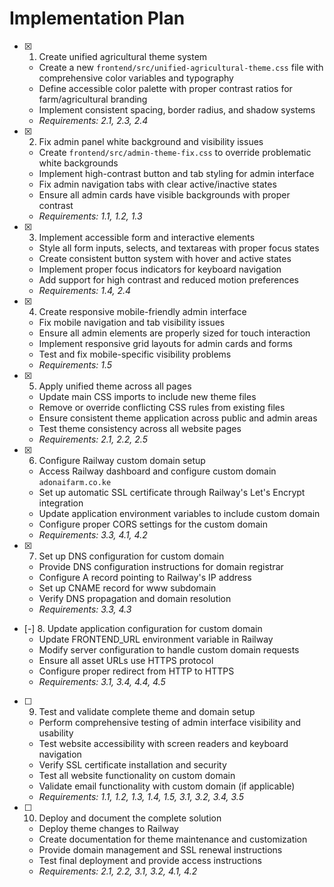# Implementation Plan

- [x] 1. Create unified agricultural theme system
  - Create a new `frontend/src/unified-agricultural-theme.css` file with comprehensive color variables and typography
  - Define accessible color palette with proper contrast ratios for farm/agricultural branding
  - Implement consistent spacing, border radius, and shadow systems
  - _Requirements: 2.1, 2.3, 2.4_

- [x] 2. Fix admin panel white background and visibility issues
  - Create `frontend/src/admin-theme-fix.css` to override problematic white backgrounds
  - Implement high-contrast button and tab styling for admin interface
  - Fix admin navigation tabs with clear active/inactive states
  - Ensure all admin cards have visible backgrounds with proper contrast
  - _Requirements: 1.1, 1.2, 1.3_

- [x] 3. Implement accessible form and interactive elements
  - Style all form inputs, selects, and textareas with proper focus states
  - Create consistent button system with hover and active states
  - Implement proper focus indicators for keyboard navigation
  - Add support for high contrast and reduced motion preferences
  - _Requirements: 1.4, 2.4_

- [x] 4. Create responsive mobile-friendly admin interface
  - Fix mobile navigation and tab visibility issues
  - Ensure all admin elements are properly sized for touch interaction
  - Implement responsive grid layouts for admin cards and forms
  - Test and fix mobile-specific visibility problems
  - _Requirements: 1.5_

- [x] 5. Apply unified theme across all pages
  - Update main CSS imports to include new theme files
  - Remove or override conflicting CSS rules from existing files
  - Ensure consistent theme application across public and admin areas
  - Test theme consistency across all website pages
  - _Requirements: 2.1, 2.2, 2.5_

- [x] 6. Configure Railway custom domain setup
  - Access Railway dashboard and configure custom domain `adonaifarm.co.ke`
  - Set up automatic SSL certificate through Railway's Let's Encrypt integration
  - Update application environment variables to include custom domain
  - Configure proper CORS settings for the custom domain
  - _Requirements: 3.3, 4.1, 4.2_

- [x] 7. Set up DNS configuration for custom domain
  - Provide DNS configuration instructions for domain registrar
  - Configure A record pointing to Railway's IP address
  - Set up CNAME record for www subdomain
  - Verify DNS propagation and domain resolution
  - _Requirements: 3.3, 4.3_

- [-] 8. Update application configuration for custom domain
  - Update FRONTEND_URL environment variable in Railway
  - Modify server configuration to handle custom domain requests
  - Ensure all asset URLs use HTTPS protocol
  - Configure proper redirect from HTTP to HTTPS
  - _Requirements: 3.1, 3.4, 4.4, 4.5_

- [ ] 9. Test and validate complete theme and domain setup
  - Perform comprehensive testing of admin interface visibility and usability
  - Test website accessibility with screen readers and keyboard navigation
  - Verify SSL certificate installation and security
  - Test all website functionality on custom domain
  - Validate email functionality with custom domain (if applicable)
  - _Requirements: 1.1, 1.2, 1.3, 1.4, 1.5, 3.1, 3.2, 3.4, 3.5_

- [ ] 10. Deploy and document the complete solution
  - Deploy theme changes to Railway
  - Create documentation for theme maintenance and customization
  - Provide domain management and SSL renewal instructions
  - Test final deployment and provide access instructions
  - _Requirements: 2.1, 2.2, 3.1, 3.2, 4.1, 4.2_